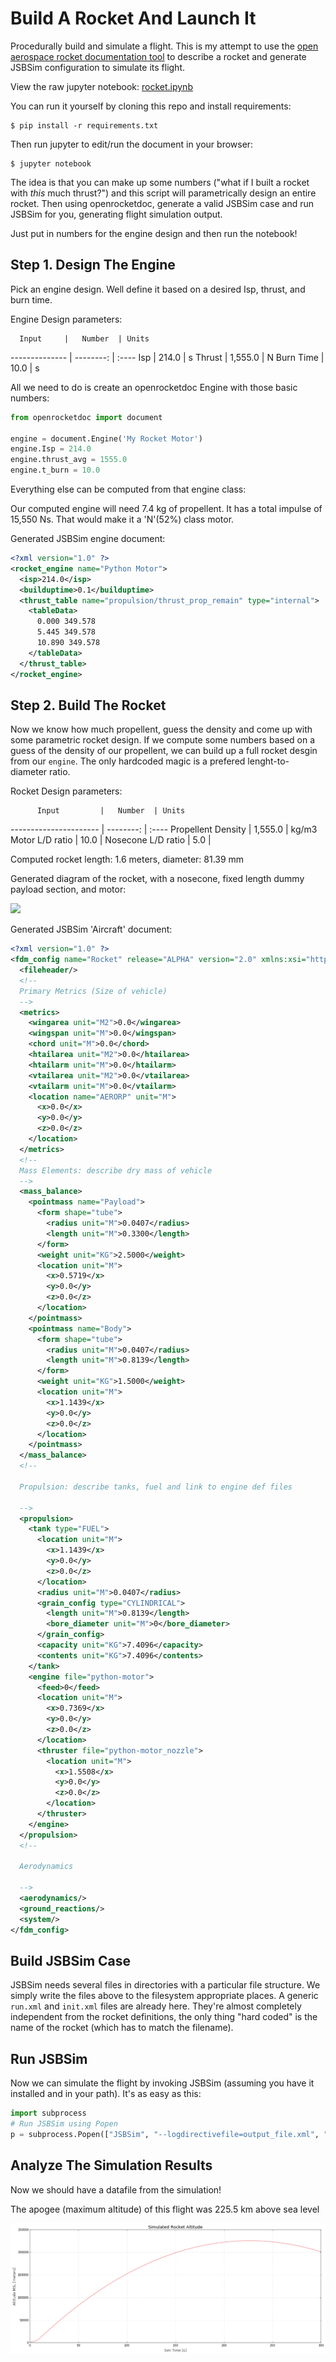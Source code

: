 
# Build A Rocket And Launch It

Procedurally build and simulate a flight. This is my attempt to use the [open aerospace rocket documentation tool](https://open-aerospace.github.io/openrocketdoc/) to describe a rocket and generate JSBSim configuration to simulate its flight.

View the raw jupyter notebook: [rocket.ipynb](https://github.com/natronics/JSBSim-Manager/blob/master/rocket.ipynb)

You can run it yourself by cloning this repo and install requirements:

    $ pip install -r requirements.txt

Then run jupyter to edit/run the document in your browser:

    $ jupyter notebook

The idea is that you can make up some numbers ("what if I built a rocket with _this_ much thrust?") and this script will parametrically design an entire rocket. Then using openrocketdoc, generate a valid JSBSim case and run JSBSim for you, generating flight simulation output.

Just put in numbers for the engine design and then run the notebook!


## Step 1. Design The Engine

Pick an engine design. Well define it based on a desired Isp, thrust, and burn time.



Engine Design parameters:

      Input     |   Number  | Units 
 -------------- | --------: | :---- 
            Isp |     214.0 | s
         Thrust |   1,555.0 | N
      Burn Time |      10.0 | s


All we need to do is create an openrocketdoc Engine with those basic numbers:

```python
from openrocketdoc import document

engine = document.Engine('My Rocket Motor')
engine.Isp = 214.0
engine.thrust_avg = 1555.0
engine.t_burn = 10.0
```

Everything else can be computed from that engine class:




Our computed engine will need 7.4 kg of propellent.
It has a total impulse of 15,550 Ns. That would make it a 'N'(52%) class motor.

Generated JSBSim engine document:

```xml
<?xml version="1.0" ?>
<rocket_engine name="Python Motor">
  <isp>214.0</isp>
  <builduptime>0.1</builduptime>
  <thrust_table name="propulsion/thrust_prop_remain" type="internal">
    <tableData>
      0.000 349.578
      5.445 349.578
      10.890 349.578
    </tableData>
  </thrust_table>
</rocket_engine>

```


## Step 2. Build The Rocket

Now we know how much propellent, guess the density and come up with some parametric rocket design. If we compute some numbers based on a guess of the density of our propellent, we can build up a full rocket desgin from our `engine`. The only hardcoded magic is a prefered lenght-to-diameter ratio.



Rocket Design parameters:

          Input         |   Number  | Units 
 ---------------------- | --------: | :---- 
     Propellent Density |   1,555.0 | kg/m3
        Motor L/D ratio |      10.0 | 
     Nosecone L/D ratio |       5.0 | 




Computed rocket length: 1.6 meters, diameter: 81.39 mm

Generated diagram of the rocket, with a nosecone, fixed length dummy payload section, and motor:



![](https://rawgit.com/natronics/JSBSim-Manager/master/rocket_files/rocket_6_1.svg)




Generated JSBSim 'Aircraft' document:

```xml
<?xml version="1.0" ?>
<fdm_config name="Rocket" release="ALPHA" version="2.0" xmlns:xsi="http://www.w3.org/2001/XMLSchema-instance" xsi:noNamespaceSchemaLocation="http://jsbsim.sourceforge.net/JSBSim.xsd">
  <fileheader/>
  <!--
  Primary Metrics (Size of vehicle)
  -->
  <metrics>
    <wingarea unit="M2">0.0</wingarea>
    <wingspan unit="M">0.0</wingspan>
    <chord unit="M">0.0</chord>
    <htailarea unit="M2">0.0</htailarea>
    <htailarm unit="M">0.0</htailarm>
    <vtailarea unit="M2">0.0</vtailarea>
    <vtailarm unit="M">0.0</vtailarm>
    <location name="AERORP" unit="M">
      <x>0.0</x>
      <y>0.0</y>
      <z>0.0</z>
    </location>
  </metrics>
  <!--
  Mass Elements: describe dry mass of vehicle
  -->
  <mass_balance>
    <pointmass name="Payload">
      <form shape="tube">
        <radius unit="M">0.0407</radius>
        <length unit="M">0.3300</length>
      </form>
      <weight unit="KG">2.5000</weight>
      <location unit="M">
        <x>0.5719</x>
        <y>0.0</y>
        <z>0.0</z>
      </location>
    </pointmass>
    <pointmass name="Body">
      <form shape="tube">
        <radius unit="M">0.0407</radius>
        <length unit="M">0.8139</length>
      </form>
      <weight unit="KG">1.5000</weight>
      <location unit="M">
        <x>1.1439</x>
        <y>0.0</y>
        <z>0.0</z>
      </location>
    </pointmass>
  </mass_balance>
  <!--

  Propulsion: describe tanks, fuel and link to engine def files

  -->
  <propulsion>
    <tank type="FUEL">
      <location unit="M">
        <x>1.1439</x>
        <y>0.0</y>
        <z>0.0</z>
      </location>
      <radius unit="M">0.0407</radius>
      <grain_config type="CYLINDRICAL">
        <length unit="M">0.8139</length>
        <bore_diameter unit="M">0</bore_diameter>
      </grain_config>
      <capacity unit="KG">7.4096</capacity>
      <contents unit="KG">7.4096</contents>
    </tank>
    <engine file="python-motor">
      <feed>0</feed>
      <location unit="M">
        <x>0.7369</x>
        <y>0.0</y>
        <z>0.0</z>
      </location>
      <thruster file="python-motor_nozzle">
        <location unit="M">
          <x>1.5508</x>
          <y>0.0</y>
          <z>0.0</z>
        </location>
      </thruster>
    </engine>
  </propulsion>
  <!--

  Aerodynamics

  -->
  <aerodynamics/>
  <ground_reactions/>
  <system/>
</fdm_config>

```


## Build JSBSim Case

JSBSim needs several files in directories with a particular file structure. We simply write the files above to the filesystem appropriate places. A generic `run.xml` and `init.xml` files are already here. They're almost completely independent from the rocket definitions, the only thing "hard coded" is the name of the rocket (which has to match the filename).



## Run JSBSim

Now we can simulate the flight by invoking JSBSim (assuming you have it installed and in your path). It's as easy as this:

```python
import subprocess
# Run JSBSim using Popen
p = subprocess.Popen(["JSBSim", "--logdirectivefile=output_file.xml", "--script=run.xml"])
```



## Analyze The Simulation Results

Now we should have a datafile from the simulation!



The apogee (maximum altitude) of this flight was 225.5 km above sea level





![](rocket_files/rocket_14_0.png)



